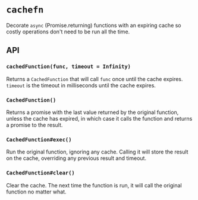 `cachefn`
=========

Decorate `async` (Promise.returning) functions with an expiring cache so costly
operations don't need to be run all the time.

## API

### `cachedFunction(func, timeout = Infinity)`

Returns a `CachedFunction` that will call `func` once until the cache expires.
`timeout` is the timeout in milliseconds until the cache expires.


### `CachedFunction()`

Returns a promise with the last value returned by the original function, unless
the cache has expired, in which case it calls the function and returns a
promise to the result.

### `CachedFunction#exec()`

Run the original function, ignoring any cache.  Calling it will store the
result on the cache, overriding any previous result and timeout.

### `CachedFunction#clear()`

Clear the cache.  The next time the function is run, it will call the original
function no matter what.
